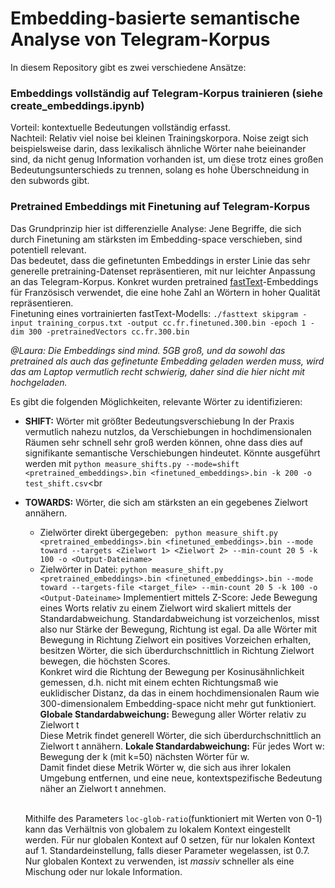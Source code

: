 # Embedding-basierte semantische Analyse von Telegram-Korpus

In diesem Repository gibt es zwei verschiedene Ansätze: 
### Embeddings vollständig auf Telegram-Korpus trainieren (siehe create_embeddings.ipynb)
Vorteil: kontextuelle Bedeutungen vollständig erfasst. <br>
Nachteil: Relativ viel noise bei kleinen Trainingskorpora. 
Noise zeigt sich beispielsweise darin, dass lexikalisch ähnliche Wörter nahe beieinander sind, da nicht genug Information vorhanden ist, um diese trotz eines großen Bedeutungsunterschieds zu trennen, solang es hohe Überschneidung in den subwords gibt. 

### Pretrained Embeddings mit Finetuning auf Telegram-Korpus
Das Grundprinzip hier ist differenzielle Analyse: Jene Begriffe, die sich durch Finetuning am stärksten im Embedding-space verschieben, sind potentiell relevant. <br>
Das bedeutet, dass die gefinetunten Embeddings in erster Linie das sehr generelle pretraining-Datenset repräsentieren, mit nur leichter Anpassung an das Telegram-Korpus.     Konkret wurden pretrained [fastText](https://fasttext.cc/docs/en/language-identification.html)-Embeddings für Französisch verwendet, die eine hohe Zahl an Wörtern in hoher Qualität repräsentieren. <br>
Finetuning eines vortrainierten fastText-Modells: `./fasttext skipgram -input training_corpus.txt -output cc.fr.finetuned.300.bin -epoch 1 -dim 300 -pretrainedVectors cc.fr.300.bin`<br>

*@Laura: Die Embeddings sind mind. 5GB groß, und da sowohl das pretrained als auch das gefinetunte Embedding geladen werden muss, wird das am Laptop vermutlich recht schwierig, daher sind die hier nicht mit hochgeladen.*

Es gibt die folgenden Möglichkeiten, relevante Wörter zu identifizieren: 
- **SHIFT:** Wörter mit größter Bedeutungsverschiebung
    In der Praxis vermutlich nahezu nutzlos, da Verschiebungen in hochdimensionalen Räumen sehr schnell sehr groß werden können, ohne dass dies auf signifikante semantische Verschiebungen hindeutet. 
    Könnte ausgeführt werden mit `python measure_shifts.py --mode=shift <pretrained_embeddings>.bin <finetuned_embeddings>.bin -k 200 -o test_shift.csv`<br

- **TOWARDS:** Wörter, die sich am stärksten an ein gegebenes Zielwort annähern. 
    - Zielwörter direkt übergegeben: 
        ` python measure_shift.py <pretrained_embeddings>.bin <finetuned_embeddings>.bin --mode toward --targets <Zielwort 1> <Zielwort 2> --min-count 20 5 -k 100 -o <Output-Dateiname>`
    - Zielwörter in Datei: 
        `python measure_shift.py <pretrained_embeddings>.bin <finetuned_embeddings>.bin --mode toward --targets-file <target_file> --min-count 20 5 -k 100 -o <Output-Dateiname>`
    Implementiert mittels Z-Score: Jede Bewegung eines Worts relativ zu einem Zielwort wird skaliert mittels der Standardabweichung. 
    Standardabweichung ist vorzeichenlos, misst also nur Stärke der Bewegung, Richtung ist egal. Da alle Wörter mit Bewegung in Richtung Zielwort ein positives Vorzeichen erhalten, besitzen Wörter, die sich überdurchschnittlich in Richtung Zielwort bewegen, die höchsten Scores. <br>
    Konkret wird die Richtung der Bewegung per Kosinusähnlichkeit gemessen, d.h. nicht mit einem echten Richtungsmaß wie euklidischer Distanz, da das in einem hochdimensionalen Raum wie 300-dimensionalem Embedding-space nicht mehr gut funktioniert. 
    **Globale Standardabweichung:** Bewegung aller Wörter relativ zu Zielwort t<br>
    Diese Metrik findet generell Wörter, die sich überdurchschnittlich an Zielwort t annähern. 
    **Lokale Standardabweichung:**  Für jedes Wort w: Bewegung der k (mit k=50) nächsten Wörter für w. <br>
    Damit findet diese Metrik Wörter w, die sich aus ihrer lokalen Umgebung entfernen, und eine neue, kontextspezifische Bedeutung näher an Zielwort t annehmen. <br><br>
    
    Mithilfe des Parameters `loc-glob-ratio`(funktioniert mit Werten von 0-1) kann das Verhältnis von globalem zu lokalem Kontext eingestellt werden. Für nur globalen Kontext auf 0 setzen, für nur lokalen Kontext auf 1. Standardeinstellung, falls dieser Parameter wegelassen, ist 0.7. Nur globalen Kontext zu verwenden, ist *massiv* schneller als eine Mischung oder nur lokale Information. <br>




